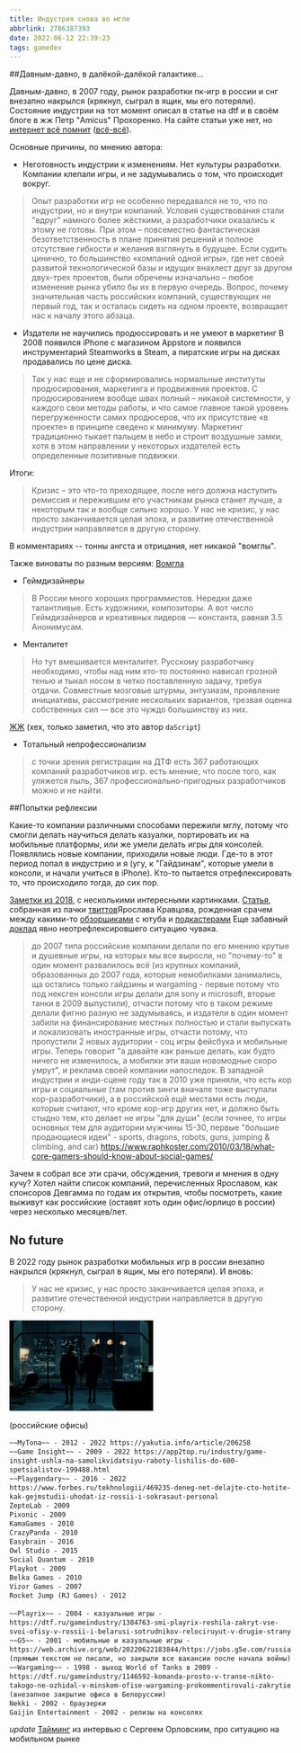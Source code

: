 ```yaml
---
title: Индустрия снова во мгле
abbrlink: 2786387393
date: 2022-06-12 22:39:23
tags: gamedev
---
```


##Давным-давно, в далёкой-далёкой галактике...

Давным-давно, в 2007 году, рынок разработки пк-игр в россии и снг внезапно накрылся (крякнул, сыграл в ящик, мы его потеряли). Состояние индустрии на тот момент описал в статье на dtf и в своём блоге в жж Петр "Amicus" Прохоренко. На сайте статьи уже нет, но [интернет всё помнит](https://web.archive.org/web/20071219121354/http://www.dtf.ru/blog/read.php?id=49254) ([всё-всё](https://web.archive.org/web/20071220173806/http://amicus-hg.livejournal.com/85101.html)).

Основные причины, по мнению автора:
- Неготовность индустрии к изменениям. Нет культуры разработки.
Компании клепали игры, и не задумывались о том, что происходит вокруг.

>Опыт разработки игр не особенно передавался не то, что по индустрии, но и внутри компаний. Условия существования стали "вдруг" намного более жёсткими, а разработчики оказались к этому не готовы. При этом – повсеместно фантастическая безответственность в плане принятия решений и полное отсутствие гибкости и желания взглянуть в будущее.  Если судить цинично, то большинство «компаний одной игры», где нет своей развитой технологической базы и идущих внахлест друг за другом двух-трех проектов, были обречены изначально – любое изменение рынка убило бы их в первую очередь. Вопрос, почему значительная часть российских компаний, существующих не первый год, так и осталась сидеть на одном проекте, возвращает нас к началу этого абзаца.

- Издатели не научились продюссировать и не умеют в маркетинг
В 2008 появился iPhone с магазином Appstore и появился инструментарий Steamworks в Steam, а пиратские игры на дисках продавались по цене диска.

>Так у нас еще и не сформировались нормальные институты продюсирования, маркетинга и продвижения проектов. С продюсированием вообще швах полный – никакой системности, у каждого свои методы работы, и что самое главное такой уровень перегруженности самих продюсеров, что их присутствие «в проекте» в принципе сведено к минимуму. Маркетинг традиционно тыкает пальцем в небо и строит воздушные замки, хотя в этом направлении у некоторых издателей есть определенные позитивные подвижки.

Итоги:
>Кризис – это что-то преходящее, после него должна наступить ремиссия и пережившим его участникам рынка станет лучше, а некоторым так и вообще сильно хорошо. У нас не кризис, у нас просто заканчивается целая эпоха, и развитие отечественной индустрии направляется в другую сторону.

В комментариях -- тонны ангста и отрицания, нет никакой "вомглы".

Также виноваты по разным версиям:
[Вомгла](http://neolurk.org/wiki/%D0%92%D0%BE%D0%BC%D0%B3%D0%BB%D0%B0)
- Геймдизайнеры

> В России много хороших программистов. Нередки даже талантливые. Есть художники, композиторы. А вот число Геймдизайнеров и креативных лидеров — константа, равная 3.5 Анонимусам.

- Менталитет

>Но тут вмешивается менталитет. Русскому разработчику необходимо, чтобы над ним кто-то постоянно нависал грозной тенью и тыкал носом в четко поставленную задачу, требуя отдачи. Совместные мозговые штурмы, энтузиазм, проявление инициативы, рассмотрение нескольких вариантов, трезвая оценка собственных сил — все это чуждо большинству из них.

[ЖЖ](https://boris-batkin.livejournal.com/11324.html) (хех, только заметил, что это автор `daScript`)
- Тотальный непрофессионализм

>с точки зрения регистрации на ДТФ есть 367 работающих компаний разработчиков игр. есть мнение, что после того, как уляжется пыль, 367 профессионально-пригодных разработчиков можно и не найти.

##Попытки рефлексии

Какие-то компании различными способами пережили мглу, потому что смогли делать научиться делать казуалки, портировать их на мобильные платформы, или же умели делать игры для консолей. Появлялись новые компании, приходили новые люди. Где-то в этот период попал в индустрию и я (угу, к "Гайдзинам", которые умели в консоли, и начали учиться в iPhone). Кто-то пытается отрефлексировать то, что происходило тогда, до сих пор.

[Заметки из 2018](https://web.archive.org/web/20180501041548/https://arcticengine.com/posts/vomgla_article/), с несколькими интересными картинками.
[Статья](https://vk.com/@theworldissaved-russkie-igry-vo-mgle), собранная из пачки [твиттов](https://twitter.com/YarKravtsov/status/1357395078583566337)Ярослава Кравцова, рожденная срачем между какими-то [обзорщиками](https://youtu.be/50d6rqNjptM) с ютуба и [подкастерами](https://youtu.be/zfAKuReIjF0)
Еще забавный [доклад](https://youtu.be/Rvc5uiURLH0) явно неотрефлексировшего ситуацию чувака.

>до 2007 типа российские компании делали по его мнению крутые и душевные игры, на которых мы все выросли, но "почему-то" в один момент развалилось всё (из крупных компаний, образованных до 2007 года, которые немобилками занимались, ща остались только гайдзины и wargaming - первые потому что под нексген консоли игры делали для sony и microsoft, вторые танки в 2009 выпустили), отчасти потому что в таком режиме делали фигню разную не задумываясь, и издатели в один момент забили на финансирование местных полностью и стали выпускать и локализовать иностранные игры, отчасти потому, что пропустили 2 новых аудитории - соц игры фейсбука и мобильные игры. Теперь говорит "а давайте как раньше делать, как будто ничего не изменилось, а мобилки эти ваши новомодные скоро умрут", и реклама своей компании напоследок. В западной индустрии и инди-сцене году так в 2010 уже приняли, что есть кор игры и социальные (там против зинги вначале тоже выступали кор-разработчики), а в российской ещё местами есть люди, которые считают, что кроме кор-игр других нет, и должно быть стыдно тем, кто делает не игры "для души" (если точнее, то игры основных тем для аудитории мужчины 15-30, первые "большие продающиеся идеи" - sports, dragons, robots, guns, jumping & climbing, and car) https://www.raphkoster.com/2010/03/18/what-core-gamers-should-know-about-social-games/

Зачем я собрал все эти срачи, обсуждения, тревоги и мнения в одну кучу? Хотел найти список компаний, перечисленных Ярославом, как спонсоров Девгамма по годам их открытия, чтобы посмотреть, какие выживут как российские (оставят хоть один офис/юрлицо в россии) через несколько месяцев/лет.

## No future

В 2022 году рынок разработки мобильных игр в россии внезапно накрылся (крякнул, сыграл в ящик, мы его потеряли). И вновь:

>У нас не кризис, у нас просто заканчивается целая эпоха, и развитие отечественной индустрии направляется в другую сторону.

![bk](220612-industry-in-the-dark/bk.png)

(российские офисы)
```
~~MyTona~~ - 2012 - 2022 https://yakutia.info/article/206258
~~Game Insight~~ - 2009 - 2022 https://app2top.ru/industry/game-insight-ushla-na-samolikvidatsiyu-raboty-lishilis-do-600-spetsialistov-199488.html
~~Playgendary~~ - 2016 - 2022 https://www.forbes.ru/tekhnologii/469235-deneg-net-delajte-cto-hotite-kak-gejmstudii-uhodat-iz-rossii-i-sokrasaut-personal
ZeptoLab - 2009
Pixonic - 2009
KamaGames - 2010
CrazyPanda - 2010
Easybrain - 2016
Owl Studio - 2015
Social Quantum - 2010
Playkot - 2009
Belka Games - 2010
Vizor Games - 2007
Rocket Jump (RJ Games) - 2012

~~Playrix~~ - 2004 - казуальные игры - https://dtf.ru/gameindustry/1384763-smi-playrix-reshila-zakryt-vse-svoi-ofisy-v-rossii-i-belarusi-sotrudnikov-relociruyut-v-drugie-strany
~~G5~~ - 2001 - мобильные и казуальные игры - https://web.archive.org/web/20220622183844/https://jobs.g5e.com/russia (прямым текстом не писали, но закрыли все вакансии после начала войны)
~~Wargaming~~ - 1998 - выход World of Tanks в 2009 - https://dtf.ru/gameindustry/1146592-komanda-prosto-v-transe-nikto-takogo-ne-ozhidal-v-minskom-ofise-wargaming-prokommentirovali-zakrytie (внезапное закрытие офиса в Белоруссии)
Nekki - 2002 - браузерки
Gaijin Entertainment - 2002 - релизы на консолях
```

*update*
[Тайминг](https://youtu.be/sFqbmVpGuUw?t=1348) из интервью с Сергеем Орловским, про ситуацию на мобильном рынке 